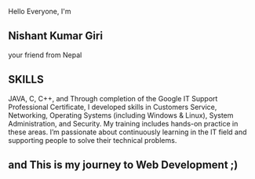 Hello Everyone, I'm
## Nishant Kumar Giri
your friend from Nepal

## SKILLS
JAVA, C, C++, and Through completion of the Google IT Support Professional Certificate, I developed skills in Customers Service, Networking, Operating Systems (including Windows & Linux), System Administration, and Security. My training includes hands-on practice in these areas. I’m passionate about continuously learning in the IT field and supporting people to solve their technical problems. 


## and This is my journey to Web Development ;)
